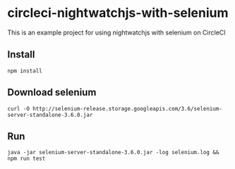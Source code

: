 # circleci-nightwatchjs-with-selenium

This is an example project for using nightwatchjs with selenium on CircleCI

## Install

```
npm install
```

## Download selenium

```
curl -O http://selenium-release.storage.googleapis.com/3.6/selenium-server-standalone-3.6.0.jar
```

## Run

```
java -jar selenium-server-standalone-3.6.0.jar -log selenium.log &&
npm run test
```
